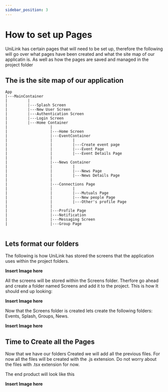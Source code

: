 ```yaml
---
sidebar_position: 3
---
```


# How to set up Pages
UniLink has certain pages that will need to be set up, therefore the following will go over what pages have been created and what the site map of our applicatin is. As well as how the pages are saved and managed in the project folder

## The is the site map of our application 
```
App
|---MainContainer
|         |
|         |---Splash Screen
|         |---New User Screen
|         |---Authentication Screen
|         |---Login Screen
|         |---Home Container
|                   |
|                   |---Home Screen
|                   |---EventContainer
|                   |         |
|                   |         |---Create event page
|                   |         |---Event Page
|                   |         |---Event Details Page
|                   |         
|                   |---News Container 
|                   |         |
|                   |         |---News Page
|                   |         |---News Details Page
|                   |     
|                   |---Connections Page
|                   |         |
|                   |         |---Mutuals Page
|                   |         |---New people Page
|                   |         |---Other's profile Page
|                   |         
|                   |---Profile Page
|                   |---Notification
|                   |---Messaging Screen
|                   |---Group Page


```



## Lets format our folders

The following is how UniLink has stored the screens that the application uses within the project folders.

**Insert Image here** 

All the screens will be stored within the Screens folder.
Therfore go ahead and create a folder named Screens and add it to the project. This is how It should end up looking:

**Insert Image here** 

Now that the Screens folder is created lets create the following folders: Events, Splash, Groups, News.

**Insert Image here** 

## Time to Create all the Pages

Now that we have our folders Created we will add all the previous files. For now all the files will be created with the .js extension. Do not worry about the files with .tsx extension for now.

The end product will look like this 

**Insert Image here**



